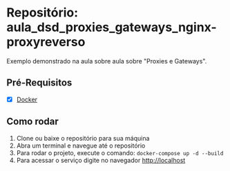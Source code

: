 # Repositório: aula_dsd_proxies_gateways_nginx-proxyreverso

Exemplo demonstrado na aula sobre aula sobre "Proxies e Gateways".

## Pré-Requisitos

- [x] [Docker](https://www.docker.com/products/docker-desktop/)

## Como rodar
1. Clone ou baixe o repositório para sua máquina
2. Abra um terminal e navegue até o repositório
3. Para rodar o projeto, execute o comando: ```docker-compose up -d --build```
4. Para acessar o serviço digite no navegador [http://localhost](http://localhost)
